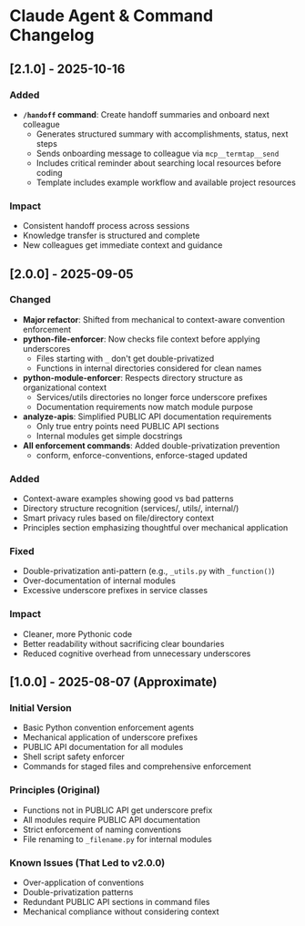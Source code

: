 # Claude Agent & Command Changelog

## [2.1.0] - 2025-10-16

### Added
- **`/handoff` command**: Create handoff summaries and onboard next colleague
  - Generates structured summary with accomplishments, status, next steps
  - Sends onboarding message to colleague via `mcp__termtap__send`
  - Includes critical reminder about searching local resources before coding
  - Template includes example workflow and available project resources

### Impact
- Consistent handoff process across sessions
- Knowledge transfer is structured and complete
- New colleagues get immediate context and guidance

## [2.0.0] - 2025-09-05

### Changed
- **Major refactor**: Shifted from mechanical to context-aware convention enforcement
- **python-file-enforcer**: Now checks file context before applying underscores
  - Files starting with `_` don't get double-privatized
  - Functions in internal directories considered for clean names
- **python-module-enforcer**: Respects directory structure as organizational context
  - Services/utils directories no longer force underscore prefixes
  - Documentation requirements now match module purpose
- **analyze-apis**: Simplified PUBLIC API documentation requirements
  - Only true entry points need PUBLIC API sections
  - Internal modules get simple docstrings
- **All enforcement commands**: Added double-privatization prevention
  - conform, enforce-conventions, enforce-staged updated

### Added
- Context-aware examples showing good vs bad patterns
- Directory structure recognition (services/, utils/, internal/)
- Smart privacy rules based on file/directory context
- Principles section emphasizing thoughtful over mechanical application

### Fixed
- Double-privatization anti-pattern (e.g., `_utils.py` with `_function()`)
- Over-documentation of internal modules
- Excessive underscore prefixes in service classes

### Impact
- Cleaner, more Pythonic code
- Better readability without sacrificing clear boundaries
- Reduced cognitive overhead from unnecessary underscores

## [1.0.0] - 2025-08-07 (Approximate)

### Initial Version
- Basic Python convention enforcement agents
- Mechanical application of underscore prefixes
- PUBLIC API documentation for all modules
- Shell script safety enforcer
- Commands for staged files and comprehensive enforcement

### Principles (Original)
- Functions not in PUBLIC API get underscore prefix
- All modules require PUBLIC API documentation
- Strict enforcement of naming conventions
- File renaming to `_filename.py` for internal modules

### Known Issues (That Led to v2.0.0)
- Over-application of conventions
- Double-privatization patterns
- Redundant PUBLIC API sections in command files
- Mechanical compliance without considering context